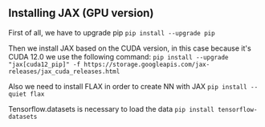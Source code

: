 ## Installing JAX (GPU version)

First of all, we have to upgrade pip
```pip install --upgrade pip```

Then we install JAX based on the CUDA version, in this case because it's CUDA 12.0 we use the following command: 
```pip install --upgrade "jax[cuda12_pip]" -f https://storage.googleapis.com/jax-releases/jax_cuda_releases.html```

Also we need to install FLAX in order to create NN with JAX
```pip install --quiet flax```

Tensorflow.datasets is necessary to load the data
```pip install tensorflow-datasets```